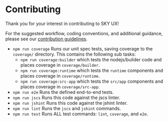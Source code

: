 # Contributing

Thank you for your interest in contributing to SKY UX!

For the suggested workflow, coding conventions, and additional guidance, please see our [contribution guidelines](https://developer.blackbaud.com/skyux/contribute/contribution-process).

- `npm run coverage` Runs our unit spec tests, saving coverage to the `coverage/` directory.  This contains the following sub tasks:
  - `npm run coverage:builder` which tests the nodejs/builder code and places coverage in `coverage/builder`.
  - `npm run coverage:runtime` which tests the `runtime` components and places coverage in `coverage/runtime`.
  - `npm run coverage:src-app` which tests the `src/app` components and places coverage in `coverage/src-app`.
- `npm run e2e` Runs the defined end-to-end tests.
- `npm run jscs`  Runs this code against the jscs linter.
- `npm run jshint` Runs this code against the jshint linter.
- `npm run lint` Runs the `jscs` and `jshint` commands.
- `npm run test` Runs ALL test commands: `lint`, `coverage`, and `e2e`.
